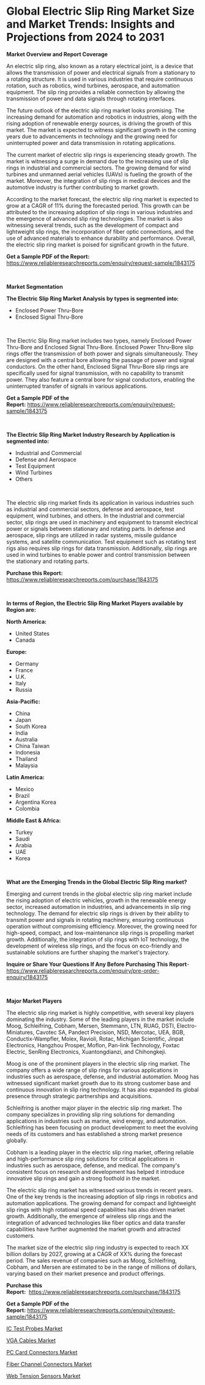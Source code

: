 <p><h1>Global Electric Slip Ring Market Size and Market Trends: Insights and Projections from 2024 to 2031</h1></p><p><strong>Market Overview and Report Coverage</strong></p>
<p><p>An electric slip ring, also known as a rotary electrical joint, is a device that allows the transmission of power and electrical signals from a stationary to a rotating structure. It is used in various industries that require continuous rotation, such as robotics, wind turbines, aerospace, and automation equipment. The slip ring provides a reliable connection by allowing the transmission of power and data signals through rotating interfaces.</p><p>The future outlook of the electric slip ring market looks promising. The increasing demand for automation and robotics in industries, along with the rising adoption of renewable energy sources, is driving the growth of this market. The market is expected to witness significant growth in the coming years due to advancements in technology and the growing need for uninterrupted power and data transmission in rotating applications.</p><p>The current market of electric slip rings is experiencing steady growth. The market is witnessing a surge in demand due to the increasing use of slip rings in industrial and commercial sectors. The growing demand for wind turbines and unmanned aerial vehicles (UAVs) is fueling the growth of the market. Moreover, the integration of slip rings in medical devices and the automotive industry is further contributing to market growth.</p><p>According to the market forecast, the electric slip ring market is expected to grow at a CAGR of 11% during the forecasted period. This growth can be attributed to the increasing adoption of slip rings in various industries and the emergence of advanced slip ring technologies. The market is also witnessing several trends, such as the development of compact and lightweight slip rings, the incorporation of fiber optic connections, and the use of advanced materials to enhance durability and performance. Overall, the electric slip ring market is poised for significant growth in the future.</p></p>
<p><strong>Get a Sample PDF of the Report:</strong> <a href="https://www.reliableresearchreports.com/enquiry/request-sample/1843175">https://www.reliableresearchreports.com/enquiry/request-sample/1843175</a></p>
<p>&nbsp;</p>
<p><strong>Market Segmentation</strong></p>
<p><strong>The Electric Slip Ring Market Analysis by types is segmented into:</strong></p>
<p><ul><li>Enclosed Power Thru-Bore</li><li>Enclosed Signal Thru-Bore</li></ul></p>
<p>&nbsp;</p>
<p><p>The Electric Slip Ring market includes two types, namely Enclosed Power Thru-Bore and Enclosed Signal Thru-Bore. Enclosed Power Thru-Bore slip rings offer the transmission of both power and signals simultaneously. They are designed with a central bore allowing the passage of power and signal conductors. On the other hand, Enclosed Signal Thru-Bore slip rings are specifically used for signal transmission, with no capability to transmit power. They also feature a central bore for signal conductors, enabling the uninterrupted transfer of signals in various applications.</p></p>
<p><strong>Get a Sample PDF of the Report:</strong>&nbsp;<a href="https://www.reliableresearchreports.com/enquiry/request-sample/1843175">https://www.reliableresearchreports.com/enquiry/request-sample/1843175</a></p>
<p>&nbsp;</p>
<p><strong>The Electric Slip Ring Market Industry Research by Application is segmented into:</strong></p>
<p><ul><li>Industrial and Commercial</li><li>Defense and Aerospace</li><li>Test Equipment</li><li>Wind Turbines</li><li>Others</li></ul></p>
<p>&nbsp;</p>
<p><p>The electric slip ring market finds its application in various industries such as industrial and commercial sectors, defense and aerospace, test equipment, wind turbines, and others. In the industrial and commercial sector, slip rings are used in machinery and equipment to transmit electrical power or signals between stationary and rotating parts. In defense and aerospace, slip rings are utilized in radar systems, missile guidance systems, and satellite communication. Test equipment such as rotating test rigs also requires slip rings for data transmission. Additionally, slip rings are used in wind turbines to enable power and control transmission between the stationary and rotating parts.</p></p>
<p><strong>Purchase this Report:</strong>&nbsp; <a href="https://www.reliableresearchreports.com/purchase/1843175">https://www.reliableresearchreports.com/purchase/1843175</a></p>
<p>&nbsp;</p>
<p><strong>In terms of Region, the Electric Slip Ring Market Players available by Region are:</strong></p>
<p>
    <p> <strong> North America: </strong>
        <ul>
            <li>United States</li>
            <li>Canada</li>
        </ul>
        </p> 
    <p> <strong> Europe: </strong>
        <ul>
            <li>Germany</li>
            <li>France</li>
            <li>U.K.</li>
            <li>Italy</li>
            <li>Russia</li>
        </ul>
        </p> 
    <p> <strong> Asia-Pacific: </strong>
        <ul>
            <li>China</li>
            <li>Japan</li>
            <li>South Korea</li>
            <li>India</li>
            <li>Australia</li>
            <li>China Taiwan</li>
            <li>Indonesia</li>
            <li>Thailand</li>
            <li>Malaysia</li>
        </ul>
        </p> 
    <p> <strong> Latin America: </strong>
        <ul>
            <li>Mexico</li>
            <li>Brazil</li>
            <li>Argentina Korea</li>
            <li>Colombia</li>
        </ul>
        </p> 
    <p> <strong> Middle East & Africa: </strong>
        <ul>
            <li>Turkey</li>
            <li>Saudi</li>
            <li>Arabia</li>
            <li>UAE</li>
            <li>Korea</li>
        </ul>
    </p>
    </p>
<p>&nbsp;</p>
<p><strong>What are the Emerging Trends in the Global Electric Slip Ring market?</strong></p>
<p><p>Emerging and current trends in the global electric slip ring market include the rising adoption of electric vehicles, growth in the renewable energy sector, increased automation in industries, and advancements in slip ring technology. The demand for electric slip rings is driven by their ability to transmit power and signals in rotating machinery, ensuring continuous operation without compromising efficiency. Moreover, the growing need for high-speed, compact, and low-maintenance slip rings is propelling market growth. Additionally, the integration of slip rings with IoT technology, the development of wireless slip rings, and the focus on eco-friendly and sustainable solutions are further shaping the market's trajectory.</p></p>
<p><strong>Inquire or Share Your Questions If Any Before Purchasing This Report</strong>- <a href="https://www.reliableresearchreports.com/enquiry/pre-order-enquiry/1843175">https://www.reliableresearchreports.com/enquiry/pre-order-enquiry/1843175</a></p>
<p>&nbsp;</p>
<p><strong>Major Market Players</strong></p>
<p><p>The electric slip ring market is highly competitive, with several key players dominating the industry. Some of the leading players in the market include Moog, Schleifring, Cobham, Mersen, Stemmann, LTN, RUAG, DSTI, Electro-Miniatures, Cavotec SA, Pandect Precision, NSD, Mercotac, UEA, BGB, Conductix-Wampfler, Molex, Ravioli, Rotac, Michigan Scientific, Jinpat Electronics, Hangzhou Prosper, Moflon, Pan-link Technology, Foxtac Electric, SenRing Electronics, Xuantongdianzi, and Chihongkeji.</p><p>Moog is one of the prominent players in the electric slip ring market. The company offers a wide range of slip rings for various applications in industries such as aerospace, defense, and industrial automation. Moog has witnessed significant market growth due to its strong customer base and continuous innovation in slip ring technology. It has also expanded its global presence through strategic partnerships and acquisitions.</p><p>Schleifring is another major player in the electric slip ring market. The company specializes in providing slip ring solutions for demanding applications in industries such as marine, wind energy, and automation. Schleifring has been focusing on product development to meet the evolving needs of its customers and has established a strong market presence globally.</p><p>Cobham is a leading player in the electric slip ring market, offering reliable and high-performance slip ring solutions for critical applications in industries such as aerospace, defense, and medical. The company's consistent focus on research and development has helped it introduce innovative slip rings and gain a strong foothold in the market.</p><p>The electric slip ring market has witnessed various trends in recent years. One of the key trends is the increasing adoption of slip rings in robotics and automation applications. The growing demand for compact and lightweight slip rings with high rotational speed capabilities has also driven market growth. Additionally, the emergence of wireless slip rings and the integration of advanced technologies like fiber optics and data transfer capabilities have further augmented the market growth and attracted customers.</p><p>The market size of the electric slip ring industry is expected to reach XX billion dollars by 2027, growing at a CAGR of XX% during the forecast period. The sales revenue of companies such as Moog, Schleifring, Cobham, and Mersen are estimated to be in the range of millions of dollars, varying based on their market presence and product offerings.</p></p>
<p><strong>Purchase this Report:</strong>&nbsp;&nbsp;<a href="https://www.reliableresearchreports.com/purchase/1843175">https://www.reliableresearchreports.com/purchase/1843175</a></p>
<p></p>
<p><strong>Get a Sample PDF of the Report:</strong>&nbsp;<a href="https://www.reliableresearchreports.com/enquiry/request-sample/1843175">https://www.reliableresearchreports.com/enquiry/request-sample/1843175</a></p>
<p><p><a href="https://github.com/grishafomin4852/Market-Research-Report-List-2/blob/main/ic-test-probes-market.md">IC Test Probes Market</a></p><p><a href="https://github.com/gdfhhhj/Market-Research-Report-List-2/blob/main/vga-cables-market.md">VGA Cables Market</a></p><p><a href="https://github.com/abbypearson7765/Market-Research-Report-List-2/blob/main/pc-card-connectors-market.md">PC Card Connectors Market</a></p><p><a href="https://github.com/ruslanpoljakovrd177/Market-Research-Report-List-2/blob/main/fiber-channel-connectors-market.md">Fiber Channel Connectors Market</a></p><p><a href="https://github.com/gulaimolin/Market-Research-Report-List-2/blob/main/web-tension-sensors-market.md">Web Tension Sensors Market</a></p></p>